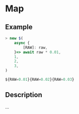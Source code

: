 # Map

## Example
```js
> new $(
    async {
        [RAW]: raw,
    }=> await raw * 0.01,
    1,
    2,
    3,
)

${RAW=0.01}{RAW=0.02}{RAW=0.03}
```

## Description
…
